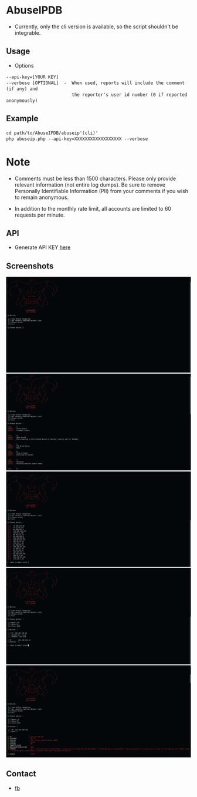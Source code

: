 # AbuseIPDB
* Currently, only the cli version is available, so the script shouldn't be integrable.

## Usage
 * Options
```
--api-key=[YOUR KEY]
--verbose [OPTIONAL]  -  When used, reports will include the comment (if any) and 
                         the reporter's user id number (0 if reported anonymously)
```

## Example
```
cd path/to/AbuseIPDB/abuseip'(cli)'
php abuseip.php --api-key=XXXXXXXXXXXXXXXXXX --verbose
```

# Note
* Comments must be less than 1500 characters. Please only provide relevant information (not entire log dumps). Be sure to remove Personally Identifiable Information (PII) from your comments if you wish to remain anonymous.

* In addition to the monthly rate limit, all accounts are limited to 60 requests per minute.

## API
* Generate API KEY [here](https://www.abuseipdb.com/api.html)


## Screenshots
![alt text](https://github.com/JissatsU/AbuseIPDB/blob/master/test1.jpg)
![alt text](https://github.com/JissatsU/AbuseIPDB/blob/master/test2.jpg)
![alt text](https://github.com/JissatsU/AbuseIPDB/blob/master/test3.jpg)
![alt text](https://github.com/JissatsU/AbuseIPDB/blob/master/test4.jpg)
![alt text](https://github.com/JissatsU/AbuseIPDB/blob/master/test5.jpg)

## Contact
* [fb](https://www.facebook.com/svz.17B)
